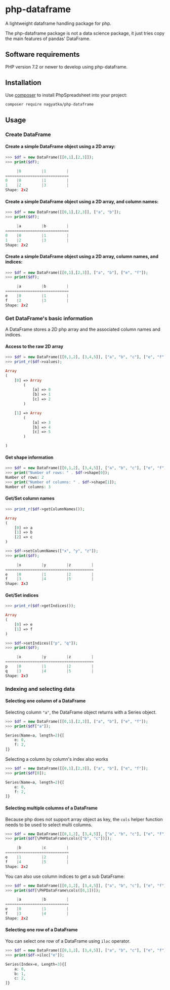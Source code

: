 # php-dataframe

A lightweight dataframe handling package for php.

The php-dataframe package is not a data science package, it just tries copy the main features of pandas' DataFrame.

## Software requirements

PHP version 7.2 or newer to develop using php-dataframe.

## Installation

Use [composer](https://getcomposer.org) to install PhpSpreadsheet into your project:

```sh
composer require nagyatka/php-dataframe
```

## Usage


### Create DataFrame

#### Create a simple DataFrame object using a 2D array:
```php
>>> $df = new DataFrame([[0,1],[2,3]]);
>>> print($df);

     |0         |1         |
============================
0    |0         |1         |
1    |2         |3         |
Shape: 2x2
```

#### Create a simple DataFrame object using a 2D array, and column names:
```php
>>> $df = new DataFrame([[0,1],[2,3]], ["a", "b"]);
>>> print($df);

     |a         |b         |
============================
0    |0         |1         |
1    |2         |3         |
Shape: 2x2
```


#### Create a simple DataFrame object using a 2D array, column names, and indices:
```php
>>> $df = new DataFrame([[0,1],[2,3]], ["a", "b"], ["e", "f"]);
>>> print($df);

     |a         |b         |
============================
e    |0         |1         |
f    |2         |3         |
Shape: 2x2
```

### Get DataFrame's basic information

A DataFrame stores a 2D php array and the associated column names and indices.

#### Access to the raw 2D array
```php
>>> $df = new DataFrame([[0,1,2], [3,4,5]], ["a", "b", "c"], ["e", "f"]);
>>> print_r($df->values);

Array
(
    [0] => Array
        (
            [a] => 0
            [b] => 1
            [c] => 2
        )

    [1] => Array
        (
            [a] => 3
            [b] => 4
            [c] => 5
        )

)
```

#### Get shape information
```php
>>> $df = new DataFrame([[0,1,2], [3,4,5]], ["a", "b", "c"], ["e", "f"]);
>>> print("Number of rows: " . $df->shape[0]);
Number of rows: 2
>>> print("Number of columns: " . $df->shape[1]);
Number of columns: 3
```

#### Get/Set column names
```php
>>> print_r($df->getColumnNames());

Array
(
    [0] => a
    [1] => b
    [2] => c
)

>>> $df->setColumnNames(["x", "y", "z"]);
>>> print($df);

     |x         |y         |z         |
=======================================
e    |0         |1         |2         |
f    |3         |4         |5         |
Shape: 2x3
```

#### Get/Set indices
```php
>>> print_r($df->getIndices());

Array
(
    [0] => e
    [1] => f
)

>>> $df->setIndices(["p", "q"]);
>>> print($df);

     |x         |y         |z         |
=======================================
p    |0         |1         |2         |
q    |3         |4         |5         |
Shape: 2x3
```


### Indexing and selecting data

#### Selecting one column of a DataFrame
Selecting column `"a"`, the DataFrame object returns with a Series object.
```php
>>> $df = new DataFrame([[0,1],[2,3]], ["a", "b"], ["e", "f"]);
>>> print($df["a"]);

Series(Name=a, length=2){[
	e: 0,
	f: 2,
]}
```

Selecting a column by column's index also works
```php
>>> $df = new DataFrame([[0,1],[2,3]], ["a", "b"], ["e", "f"]);
>>> print($df[0]);

Series(Name=a, length=2){[
	e: 0,
	f: 2,
]}
```

#### Selecting multiple columns of a DataFrame
Because php does not support array object as key, the `cols` helper function needs to be used to select multi columns.
```php
>>> $df = new DataFrame([[0,1,2], [3,4,5]], ["a", "b", "c"], ["e", "f"]);
>>> print($df[\PHPDataFrame\cols(["b", "c"])]);

     |b         |c         |
============================
e    |1         |2         |
f    |4         |5         |
Shape: 2x2
```

You can also use column indices to get a sub DataFrame:

```php
>>> $df = new DataFrame([[0,1,2], [3,4,5]], ["a", "b", "c"], ["e", "f"]);
>>> print($df[\PHPDataFrame\cols([0,1])]);

     |a         |b         |
============================
e    |0         |1         |
f    |3         |4         |
Shape: 2x2
```

#### Selecting one row of a DataFrame
You can select one row of a DataFrame using `iloc` operator. 
```php
>>> $df = new DataFrame([[0,1,2], [3,4,5]], ["a", "b", "c"], ["e", "f"]);
>>> print($df->iloc["e"]);

Series(Index=e, Length=3){[
	a: 0,
	b: 1,
	c: 2,
]}
```



